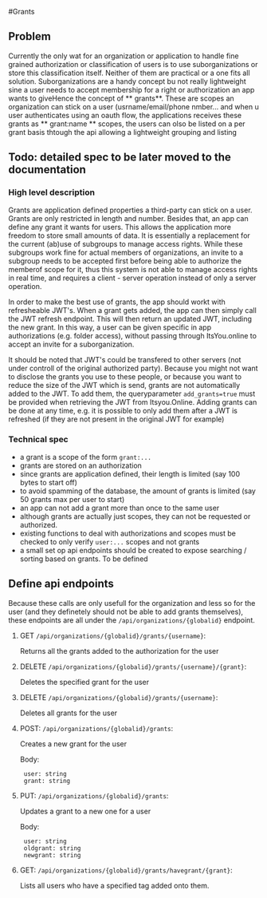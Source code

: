 #Grants

## Problem

Currently the only wat for an organization or application to handle fine grained authorization or classification of users is to use suborganizations or store this classification itself. Neither of them are practical or a one fits all solution.
Suborganizations are a handy concept bu not really lightweight sine a user needs to accept membership for a right or authorization an app wants to giveHence the concept of  ** grants**. These are scopes an organization can stick on a user (usrname/email/phone nmber... and when u user authenticates using an oauth flow, the applications receives these grants as ** grant:name ** scopes, the users can olso be listed on a per grant basis thtough the api allowing a lightweight grouping and listing

## Todo: detailed spec to be later moved to the documentation

### High level description

Grants are application defined properties a third-party can stick on a user. Grants are only restricted in length and number. Besides that, an app can define any grant it wants for users. This allows the application more freedom to store small amounts of data. It is essentially a replacement for the current (ab)use of subgroups to manage access rights. While these subgroups work fine for actual members of organizations, an invite to a subgroup needs to be accepted first before being able to authorize the memberof scope for it, thus this system is not able to manage access rights in real time, and requires a client - server operation instead of only a server operation. 

In order to make the best use of grants, the app should workt with refresheable JWT's. When a grant gets added, the app can then simply call the JWT refresh endpoint. This will then return an updated JWT, including the new grant. In this way, a user can be given specific in app authorizations (e.g. folder access), without passing through ItsYou.online to accept an invite for a suborganization.

It should be noted that JWT's could be transfered to other servers (not under controll of the original authorized party).
Because you might not want to disclose the grants you use to these people, or because you want to reduce the size of the 
JWT which is send, grants are not automatically added to the JWT. To add them, the queryparameter `add_grants=true` must be 
provided when retrieving the JWT from Itsyou.Online. Adding grants can be done at any time, e.g. it is possible to only
add them after a JWT is refreshed (if they are not present in the original JWT for example) 

### Technical spec

- a grant is a scope of the form `grant:...`
- grants are stored on an authorization
- since grants are application defined, their length is limited (say 100 bytes to start off)
- to avoid spamming of the database, the amount of grants is limited (say 50 grants max per user to start)
- an app can not add a grant more than once to the same user
- although grants are actually just scopes, they can not be requested or authorized.
- existing functions to deal with authorizations and scopes must be checked to only verify `user:...` scopes and not grants
- a small set op api endpoints should be created to expose searching / sorting based on grants. To be defined

## Define api endpoints

Because these calls are only usefull for the organization and less so for the user (and they definetely should not be able to add
grants themselves), these endpoints are all under the `/api/organizations/{globalid}` endpoint.

1. GET `/api/organizations/{globalid}/grants/{username}`:

    Returns all the grants added to the authorization for the user

2. DELETE `/api/organizations/{globalid}/grants/{username}/{grant}`:

    Deletes the specified grant for the user

3. DELETE `/api/organizations/{globalid}/grants/{username}`:

    Deletes all grants for the user

4. POST: `/api/organizations/{globalid}/grants`:

    Creates a new grant for the user

    Body:

        user: string
        grant: string

5. PUT: `/api/organizations/{globalid}/grants`:

    Updates a grant to a new one for a user

    Body:

        user: string
        oldgrant: string
        newgrant: string

6. GET: `/api/organizations/{globalid}/grants/havegrant/{grant}`:

    Lists all users who have a specified tag added onto them.



